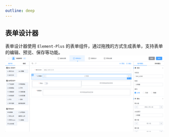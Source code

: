 ```yaml
---
outline: deep
---
```

## 表单设计器
表单设计器使用 `Element-Plus` 的表单组件，通过拖拽的方式生成表单，支持表单的编辑、预览、保存等功能。
![img.png](assets/form-designer01.png)

